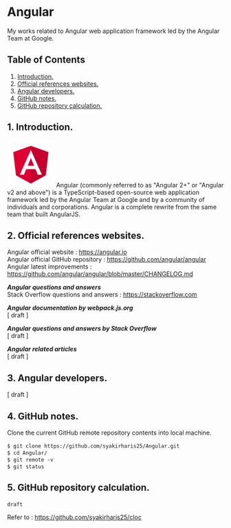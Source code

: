 # Angular
My works related to Angular web application framework led by the Angular Team at Google. 

## Table of Contents
1. [Introduction.](#introduction)
2. [Official references websites.](#references)
3. [Angular developers.](#developers)
4. [GitHub notes.](#github)
5. [GitHub repository calculation.](#calculation)

<a name="introduction"></a>
## 1. Introduction.
<img src="angular.png" height="110"> 
Angular (commonly referred to as "Angular 2+" or "Angular v2 and above") is a TypeScript-based open-source web application framework led by the Angular Team at Google and by a community of individuals and corporations. Angular is a complete rewrite from the same team that built AngularJS.

<a name="references"></a>
## 2. Official references websites. 
Angular official website : https://angular.io <br />
Angular official GitHub repository : https://github.com/angular/angular <br />
Angular latest improvements : https://github.com/angular/angular/blob/master/CHANGELOG.md <br />

**_Angular questions and answers_** <br />
Stack Overflow questions and answers : https://stackoverflow.com <br />

**_Angular documentation by webpack.js.org_** <br />
[ draft ] <br />

**_Angular questions and answers by Stack Overflow_** <br />
[ draft ] <br />

**_Angular related articles_** <br />
[ draft ] <br />

<a name="developers"></a>
## 3. Angular developers.
[ draft ]
 
<a name="github"></a>
## 4. GitHub notes.
Clone the current GitHub remote repository contents into local machine.
```
$ git clone https://github.com/syakirharis25/Angular.git
$ cd Angular/
$ git remote -v
$ git status
```

<a name="calculation"></a>
## 5. GitHub repository calculation.
```
draft
```
Refer to : https://github.com/syakirharis25/cloc
